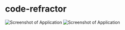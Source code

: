 # code-refractor
![Screenshot of Application](https://ms7bok.github.io/code-refractor/assets/screenshots/websiteScreenshot1.png)
![Screenshot of Application](https://ms7bok.github.io/code-refractor/assets/screenshots/websiteScreenshot2.png)
